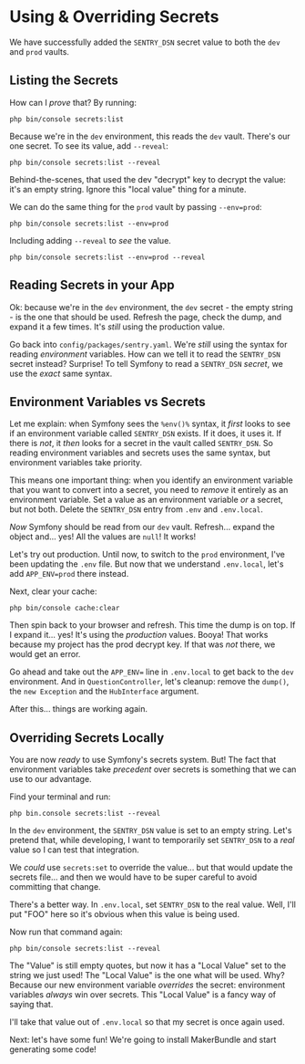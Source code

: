 # Using & Overriding Secrets

We have successfully added the `SENTRY_DSN` secret value to both the `dev`
and `prod` vaults.

## Listing the Secrets

How can I *prove* that? By running:

```terminal
php bin/console secrets:list
```

Because we're in the `dev` environment, this reads the `dev` vault. There's our
one secret. To see its value, add `--reveal`:

```terminal-silent
php bin/console secrets:list --reveal
```

Behind-the-scenes, that used the dev "decrypt" key to decrypt the value: it's
an empty string. Ignore this "local value" thing for a minute.

We can do the same thing for the `prod` vault by passing `--env=prod`:

```terminal-silent
php bin/console secrets:list --env=prod
```

Including adding `--reveal` to *see* the value.

```terminal-silent
php bin/console secrets:list --env=prod --reveal
```

## Reading Secrets in your App

Ok: because we're in the `dev` environment, the `dev` secret - the empty string -
is the one that should be used. Refresh the page, check the dump, and expand it
a few times. It's *still* using the production value.

Go back into `config/packages/sentry.yaml`. We're *still* using the syntax
for reading *environment* variables. How can we tell it to read the
`SENTRY_DSN` secret instead? Surprise! To tell Symfony to read
a `SENTRY_DSN` *secret*, we use the *exact* same syntax.

## Environment Variables vs Secrets

Let me explain: when Symfony sees the `%env()%` syntax, it *first* looks to
see if an environment variable called `SENTRY_DSN` exists. If it does, it uses it.
If there is *not*, it *then* looks for a secret in the vault called `SENTRY_DSN`.
So reading environment variables and secrets uses the same syntax, but environment
variables take priority.

This means one important thing: when you identify an environment variable that
you want to convert into a secret, you need to *remove* it entirely as an
environment variable. Set a value as an environment variable *or* a secret, but
not both. Delete the `SENTRY_DSN` entry from `.env` and `.env.local`.

*Now* Symfony should be read from our `dev` vault. Refresh... expand the object
and... yes! All the values are `null`! It works!

Let's try out production. Until now, to switch to the `prod` environment, I've
been updating the `.env` file. But now that we understand `.env.local`, let's
add `APP_ENV=prod` there instead.

Next, clear your cache:

```terminal
php bin/console cache:clear
```

Then spin back to your browser and refresh. This time the dump is on top. If I
expand it... yes! It's using the *production* values. Booya! That works because
my project has the prod decrypt key. If that was *not* there, we would get an
error.

Go ahead and take out the `APP_ENV=` line in `.env.local` to get back to the
`dev` environment. And in `QuestionController`, let's cleanup: remove the `dump()`,
the `new Exception` and the `HubInterface` argument.

After this... things are working again.

## Overriding Secrets Locally

You are now *ready* to use Symfony's secrets system. But! The fact that
environment variables take *precedent* over secrets is something that we can
use to our advantage.

Find your terminal and run:

```terminal
php bin.console secrets:list --reveal
```

In the `dev` environment, the `SENTRY_DSN` value is set to an empty string.
Let's pretend that, while developing, I want to temporarily set `SENTRY_DSN`
to a *real* value so I can test that integration.

We *could* use `secrets:set` to override the value... but that would update the
secrets file... and then we would have to be super careful to avoid committing
that change.

There's a better way. In `.env.local`, set `SENTRY_DSN` to the real value. Well,
I'll put "FOO" here so it's obvious when this value is being used.

Now run that command again:

```terminal
php bin/console secrets:list --reveal
```

The "Value" is still empty quotes, but now it has a "Local Value" set to the
string we just used! The "Local Value" is the one what will be used. Why? Because
our new environment variable *overrides* the secret: environment variables *always*
win over secrets. This "Local Value" is a fancy way of saying that.

I'll take that value out of `.env.local` so that my secret is once again used.

Next: let's have some fun! We're going to install MakerBundle and start generating
some code!
